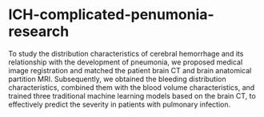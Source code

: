 # ICH-complicated-penumonia-research
To study the distribution characteristics of cerebral hemorrhage and its relationship with the development of pneumonia, we proposed medical image registration and matched the patient brain CT and brain anatomical partition MRI. Subsequently, we obtained the bleeding distribution characteristics, combined them with the blood volume characteristics, and trained three traditional machine learning models based on the brain CT, to effectively predict the severity in patients with pulmonary infection.
